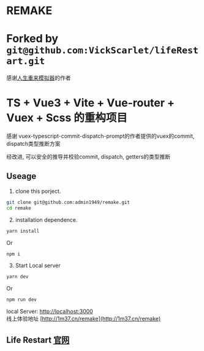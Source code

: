# REMAKE

# Forked by `git@github.com:VickScarlet/lifeRestart.git`

感谢[人生重来模拟器](https://github.com/VickScarlet/lifeRestart)的作者

# TS + Vue3 + Vite + Vue-router + Vuex + Scss 的重构项目

感谢 vuex-typescript-commit-dispatch-prompt的作者提供的vuex的commit, dispatch类型推断方案

经改进, 可以安全的推导并校验commit, dispatch, getters的类型推断

## Useage
1. clone this porject.
```bash
git clone git@github.com:admin1949/remake.git
cd remake
```

2. installation dependence.
```bash
yarn install
```
Or
```bash
npm i
```

3. Start Local server
```bash
yarn dev
```
Or
```bash
npm run dev
```

local Server: [http://localhost:3000](http://localhost:3000)  
线上体验地址 [http://1m37.cn/remake](http://1m37.cn/remake)

## Life Restart [官网](https://liferestart.syaro.io/)